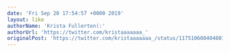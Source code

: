 ```yaml
---
date: 'Fri Sep 20 17:54:57 +0000 2019'
layout: like
authorName: 'Krista Fullerton(:'
authorUrl: 'https://twitter.com/kristaaaaaaa_'
originalPost: 'https://twitter.com/kristaaaaaaa_/status/1175106084048011264'
---
```

